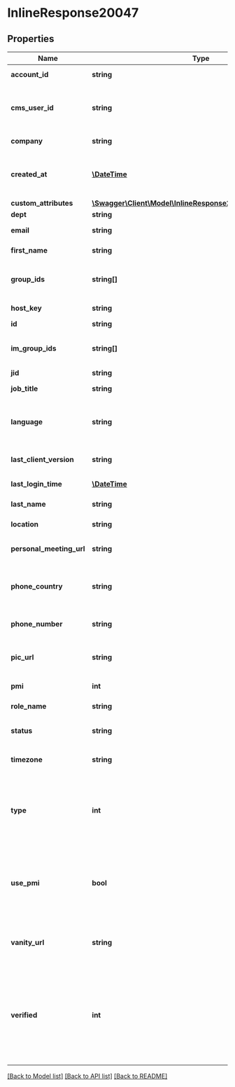 # InlineResponse20047

## Properties
Name | Type | Description | Notes
------------ | ------------- | ------------- | -------------
**account_id** | **string** | User&#39;s account ID. | [optional] 
**cms_user_id** | **string** | CMS ID of user, only enabled for Kaltura integration. | [optional] 
**company** | **string** | User&#39;s company. | [optional] 
**created_at** | [**\DateTime**](\DateTime.md) | The date and time at which this user was created. | [optional] 
**custom_attributes** | [**\Swagger\Client\Model\InlineResponse20034CustomAttributes**](InlineResponse20034CustomAttributes.md) |  | [optional] 
**dept** | **string** | Department. | [optional] 
**email** | **string** | User&#39;s email address. | [default to 'john.doe@email.com']
**first_name** | **string** | User&#39;s first name. | [optional] 
**group_ids** | **string[]** | IDs of the web groups user belongs to. | [optional] 
**host_key** | **string** | User&#39;s host key. | [optional] 
**id** | **string** | User ID. | [optional] 
**im_group_ids** | **string[]** | IM IDs of the groups user belongs to. | [optional] 
**jid** | **string** |  | [optional] 
**job_title** | **string** | User&#39;s job title. | [optional] 
**language** | **string** | Default language for the Zoom Web Portal. | [optional] 
**last_client_version** | **string** | User last login client version. | [optional] 
**last_login_time** | [**\DateTime**](\DateTime.md) | User last login time. | [optional] 
**last_name** | **string** | User&#39;s last name. | [optional] 
**location** | **string** | User&#39;s location. | [optional] 
**personal_meeting_url** | **string** | User&#39;s personal meeting url. | [optional] 
**phone_country** | **string** | User&#39;s country for Company Phone Number. | [optional] 
**phone_number** | **string** | User&#39;s phone number. | [optional] 
**pic_url** | **string** | The URL for user&#39;s profile picture. | [optional] 
**pmi** | **int** | Personal meeting ID. | [optional] 
**role_name** | **string** | User&#39;s [role](https://support.zoom.us/hc/en-us/articles/115001078646-Role-Based-Access-Control) name. | [optional] 
**status** | **string** | Status of user&#39;s account. | [optional] 
**timezone** | **string** | The time zone of the user. | [optional] 
**type** | **int** | User&#39;s plan type:&lt;br&gt;&#x60;1&#x60; - Basic.&lt;br&gt;&#x60;2&#x60; - Licensed.&lt;br&gt;&#x60;3&#x60; - On-prem. | 
**use_pmi** | **bool** | Displays &#x60;true&#x60; if user has enabled PMI for instant meetinsgs, &#x60;false&#x60; otherwise. | [optional] [default to false]
**vanity_url** | **string** | Personal meeting room URL, if the user has one. | [optional] 
**verified** | **int** | Displays whether user is verified or not. &lt;br&gt; &#x60;1&#x60; - Account verified.&lt;br&gt; &#x60;0&#x60; - Account not verified. | [optional] 

[[Back to Model list]](../README.md#documentation-for-models) [[Back to API list]](../README.md#documentation-for-api-endpoints) [[Back to README]](../README.md)


